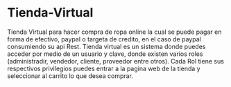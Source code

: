 # Tienda-Virtual
Tienda Virtual para hacer compra de ropa online la cual se puede pagar en forma de efectivo, paypal o targeta de credito, en el caso de paypal consumiendo su api Rest.
Tienda virtual es un sistema donde puedes acceder por medio de un usuario y clave, donde existen varios roles (administradir, vendedor, cliente, proveedor entre otros).
Cada Rol tiene sus respectivos privilegios puedes entrar a la pagina web de la tienda y seleccionar al carrito lo que desea comprar.
